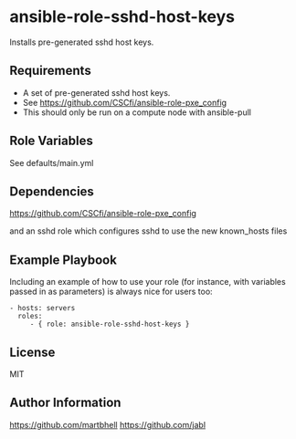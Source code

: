 ansible-role-sshd-host-keys
=========

Installs pre-generated sshd host keys.

Requirements
------------

 - A set of pre-generated sshd host keys.
  - See https://github.com/CSCfi/ansible-role-pxe_config
 - This should only be run on a compute node with ansible-pull

Role Variables
--------------

See defaults/main.yml

Dependencies
------------

https://github.com/CSCfi/ansible-role-pxe_config

and an sshd role which configures sshd to use the new known_hosts files

Example Playbook
----------------

Including an example of how to use your role (for instance, with variables passed in as parameters) is always nice for users too:

    - hosts: servers
      roles:
         - { role: ansible-role-sshd-host-keys }

License
-------

MIT

Author Information
------------------

https://github.com/martbhell
https://github.com/jabl

